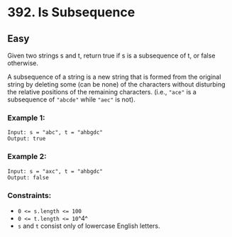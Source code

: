 # 392. Is Subsequence


## Easy

Given two strings s and t, return true if s is a subsequence of t, or false otherwise.

A subsequence of a string is a new string that is formed from the original string by deleting some (can be none) of the characters without disturbing the relative positions of the remaining characters. (i.e., `"ace"` is a subsequence of `"abcde"` while `"aec"` is not).

### Example 1:

```console
Input: s = "abc", t = "ahbgdc"
Output: true
```

### Example 2:

```console
Input: s = "axc", t = "ahbgdc"
Output: false
```

### Constraints:

- `0 <= s.length <= 100 `
- `0 <= t.length <= 10`^4^
- `s` and `t` consist only of lowercase English letters.